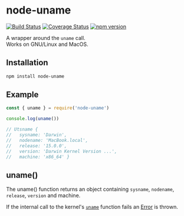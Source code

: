 # node-uname

[![Build Status](https://github.com/bash/node-uname/workflows/Build/badge.svg)](https://github.com/bash/node-uname/actions)
[![Coverage Status](https://coveralls.io/repos/bash/node-uname/badge.svg?branch=master&service=github)](https://coveralls.io/github/bash/node-uname?branch=master)
[![npm version](https://badge.fury.io/js/node-uname.svg)](https://badge.fury.io/js/node-uname)

A wrapper around the `uname` call.  
Works on GNU/Linux and MacOS.

## Installation

```bash
npm install node-uname
```

## Example

```javascript
const { uname } = require('node-uname')

console.log(uname())

// Utsname {
//   sysname: 'Darwin',
//   nodename: 'MacBook.local',
//   release: '15.0.0',
//   version: 'Darwin Kernel Version ...',
//   machine: 'x86_64' }
```

## uname()
The uname() function returns an object containing `sysname`, `nodename`, `release`, `version` and machine.

If the internal call to the kernel's [`uname`](http://man7.org/linux/man-pages/man2/uname.2.html) function fails an [Error](https://nodejs.org/api/errors.html) is thrown.
